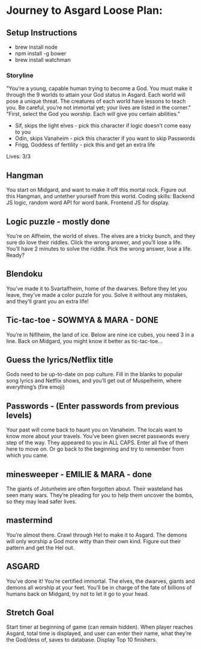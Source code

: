# Journey to Asgard Loose Plan:

## Setup Instructions

* brew install node
* npm install -g bower
* brew install watchman


### Storyline
"You’re a young, capable human trying to become a God. You must make it through the 9 worlds to attain your God status in Asgard. Each world will pose a unique threat. The creatures of each world have lessons to teach you. Be careful, you’re not immortal yet; your lives are listed in the corner."
"First, select the God you worship. Each will give you certain abilities."
* Sif, skips the light elves - pick this character if logic doesn’t come easy to you
* Odin, skips Vanaheim - pick this character if you want to skip Passwords
* Frigg, Goddess of fertility - pick this and get an extra life

Lives: 3/3

## Hangman
You start on Midgard, and want to make it off this mortal rock. Figure out this Hangman, and untether yourself from this world.
Coding skills: Backend JS logic, random word API for word bank. Frontend JS for display.

## Logic puzzle - mostly done
You’re on Alfheim, the world of elves. The elves are a tricky bunch, and they sure do love their riddles. Click the wrong answer, and you’ll lose a life. You’ll have 2 minutes to solve the riddle. Pick the wrong answer, lose a life. Ready?

## Blendoku
You’ve made it to Svartalfheim, home of the dwarves. Before they let you leave, they’ve made a color puzzle for you. Solve it without any mistakes, and they’ll grant you an extra life!

## Tic-tac-toe - SOWMYA & MARA - DONE
You’re in Niflheim, the land of ice. Below are nine ice cubes, you need 3 in a line. Back on Midgard, you might know it better as tic-tac-toe…

## Guess the lyrics/Netflix title
Gods need to be up-to-date on pop culture. Fill in the blanks to popular song lyrics and Netflix shows, and you’ll get out of Muspelheim, where everything’s (fire emoji)


## Passwords - (Enter passwords from previous levels)
Your past will come back to haunt you on Vanaheim. The locals want to know more about your travels. You’ve been given secret passwords every step of the way. They appeared to you in ALL CAPS. Enter all five of them here to move on. Or go back to the beginning and try to remember from which you came.

## minesweeper - EMILIE & MARA - done
The giants of Jotunheim are often forgotten about. Their wasteland has seen many wars. They’re pleading for you to help them uncover the bombs, so they may lead safer lives.

## mastermind
You’re almost there. Crawl through Hel to make it to Asgard. The demons will only worship a God more witty than their own kind. Figure out their pattern and get the Hel out.


## ASGARD
You’ve done it! You’re certified immortal. The elves, the dwarves, giants and demons all worship at your feet. You’ll be in charge of the fate of billions of humans back on Midgard, try not to let it go to your head.

## Stretch Goal
Start timer at beginning of game (can remain hidden). When player reaches Asgard, total time is displayed, and user can enter their name, what they’re the God/dess of, saves to database. Display Top 10 finishers.
